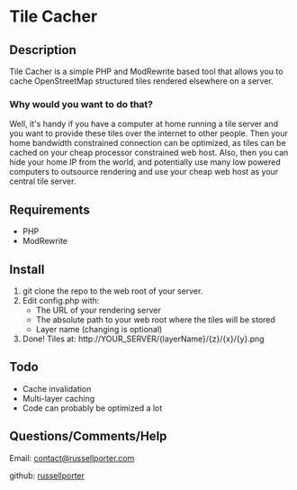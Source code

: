 Tile Cacher
====================

Description
---------------------
Tile Cacher is a simple PHP and ModRewrite based tool that allows you to cache OpenStreetMap structured tiles rendered elsewhere on a server.

### Why would you want to do that?
Well, it's handy if you have a computer at home running a tile server and you want to provide these tiles over the internet to other people. Then your home bandwidth constrained connection can be optimized, as tiles can be cached on your cheap processor constrained web host. Also, then you can hide your home IP from the world, and potentially use many low powered computers to outsource rendering and use your cheap web host as your central tile server.

Requirements
---------------------
* PHP
* ModRewrite

Install
---------------------
1. git clone the repo to the web root of your server.
2. Edit config.php with:
	* The URL of your rendering server
	* The absolute path to your web root where the tiles will be stored
	* Layer name (changing is optional)
3. Done! Tiles at: http://YOUR_SERVER/{layerName}/{z}/{x}/{y}.png

Todo
---------------------
* Cache invalidation
* Multi-layer caching
* Code can probably be optimized a lot

Questions/Comments/Help
---------------------
Email: [contact@russellporter.com](mailto:contact@russellporter.com)

github: [russellporter](https://github.com/russellporter)